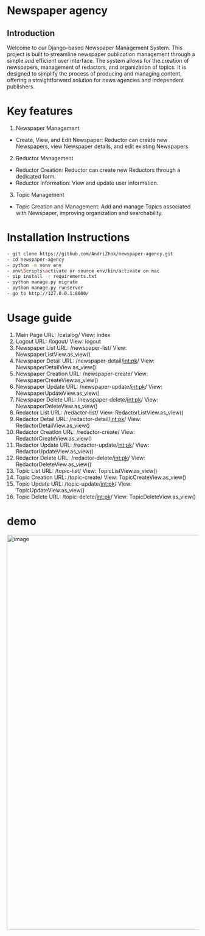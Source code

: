 # Newspaper agency

## Introduction
Welcome to our Django-based Newspaper Management System. This project is built to streamline newspaper publication management through a simple and efficient user interface. The system allows for the creation of newspapers, management of redactors, and organization of topics. It is designed to simplify the process of producing and managing content, offering a straightforward solution for news agencies and independent publishers.

# Key features

1. Newspaper Management
- Create, View, and Edit Newspaper: Reductor can create new Newspapers, view Newspaper details, and edit existing Newspapers.
2. Reductor Management
- Reductor Creation: Reductor can create new Reductors through a dedicated form.
- Reductor Information: View and update user information.
3. Topic Management
- Topic Creation and Management: Add and manage Topics associated with Newspaper, improving organization and searchability.

# Installation Instructions


```sh
- git clone https://github.com/AndriZhok/newspaper-agency.git
- cd newspaper-agency
- python -m venv env
- env\Scripts\activate or source env/bin/activate on mac
- pip install -r requirements.txt
- python manage.py migrate
- python manage.py runserver
- go to http://127.0.0.1:8000/
```

# Usage guide

1.	Main Page
URL: /catalog/
View: index
2.	Logout
URL: /logout/
View: logout
3.	Newspaper List
URL: /newspaper-list/
View: NewspaperListView.as_view()
4.	Newspaper Detail
URL: /newspaper-detail/<int:pk>/
View: NewspaperDetailView.as_view()
5.	Newspaper Creation
URL: /newspaper-create/
View: NewspaperCreateView.as_view()
6.	Newspaper Update
URL: /newspaper-update/<int:pk>/
View: NewspaperUpdateView.as_view()
7.	Newspaper Delete
URL: /newspaper-delete/<int:pk>/
View: NewspaperDeleteView.as_view()
8.	Redactor List
URL: /redactor-list/
View: RedactorListView.as_view()
9.	Redactor Detail
URL: /redactor-detail/<int:pk>/
View: RedactorDetailView.as_view()
10.	Redactor Creation
URL: /redactor-create/
View: RedactorCreateView.as_view()
11.	Redactor Update
URL: /redactor-update/<int:pk>/
View: RedactorUpdateView.as_view()
12.	Redactor Delete
URL: /redactor-delete/<int:pk>/
View: RedactorDeleteView.as_view()
13.	Topic List
URL: /topic-list/
View: TopicListView.as_view()
14.	Topic Creation
URL: /topic-create/
View: TopicCreateView.as_view()
15.	Topic Update
URL: /topic-update/<int:pk>/
View: TopicUpdateView.as_view()
16.	Topic Delete
URL: /topic-delete/<int:pk>/
View: TopicDeleteView.as_view()

# demo
<img width="1037" alt="image" src="https://github.com/user-attachments/assets/600cd314-9991-48b7-b41a-0ce576913ed2">

